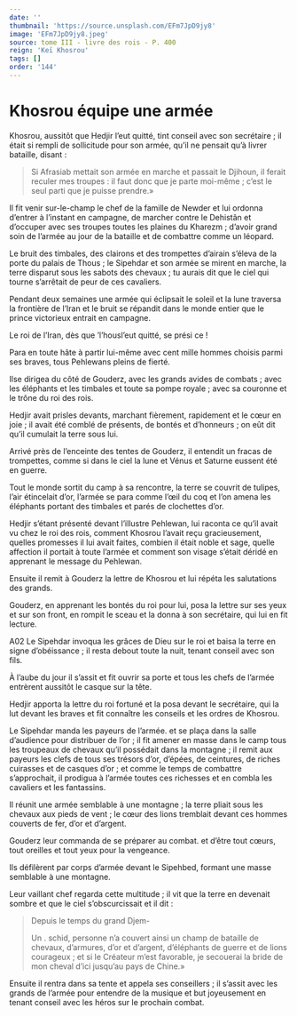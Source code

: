 ```yaml
---
date: ''
thumbnail: 'https://source.unsplash.com/EFm7JpD9jy8'
image: 'EFm7JpD9jy8.jpeg'
source: tome III - livre des rois - P. 400
reign: 'Keï Khosrou'
tags: []
order: '144'
---
```


# Khosrou équipe une armée

Khosrou, aussitôt que Hedjir l’eut quitté, tint conseil avec son secrétaire ; il était si rempli de sollicitude pour son armée, qu’il ne pensait qu’à livrer bataille, disant :

> Si Afrasiab mettait son armée en marche et passait le Djihoun, il ferait reculer mes troupes : il faut donc que je parte moi-même ; c’est le seul parti que je puisse prendre.»

Il fit venir sur-le-champ le chef de la famille de Newder et lui ordonna d’entrer à l’instant en campagne, de marcher contre le Dehistân et d’occuper avec ses troupes toutes les plaines du Kharezm ; d’avoir grand soin de l’armée au jour de la bataille et de combattre comme un léopard.

Le bruit des timbales, des clairons et des trompettes d’airain s’éleva de la porte du palais de Thous ; le Sipehdar et son armée se mirent en marche, la terre disparut sous les sabots des chevaux ; tu aurais dit que le ciel qui tourne s’arrêtait de peur de ces cavaliers.

Pendant deux semaines une armée qui éclipsait le soleil et la lune traversa la frontière de l’Iran et le bruit se répandit dans le monde entier que le prince victorieux entrait en campagne.

Le roi de l’Iran, dès que ’l’housl’eut quitté, se prési ce !

Para en toute hâte à partir lui-même avec cent mille hommes choisis parmi ses braves, tous Pehlewans pleins de fierté.

Ilse dirigea du côté de Gouderz, avec les grands avides de combats ; avec les éléphants et les timbales et toute sa pompe royale ; avec sa couronne et le trône du roi des rois.

Hedjir avait prisles devants, marchant fièrement, rapidement et le cœur en joie ; il avait été comblé de présents, de bontés et d’honneurs ; on eût dit qu’il cumulait la terre sous lui.

Arrivé près de l’enceinte des tentes de Gouderz, il entendit un fracas de trompettes, comme si dans le ciel la lune et Vénus et Saturne eussent été en guerre.

Tout le monde sortit du camp à sa rencontre, la terre se couvrit de tulipes, l’air étincelait d’or, l’armée se para comme l’œil du coq et l’on amena les éléphants portant des timbales et parés de clochettes d’or.

Hedjir s’étant présenté devant l’illustre Pehlewan, lui raconta ce qu’il avait vu chez le roi des rois, comment Khosrou l’avait reçu gracieusement, quelles promesses il lui avait faites, combien il était noble et sage, quelle affection il portait à toute l’armée et comment son visage s’était déridé en apprenant le message du Pehlewan.

Ensuite il remit à Gouderz la lettre de Khosrou et lui répéta les salutations des grands.

Gouderz, en apprenant les bontés du roi pour lui, posa la lettre sur ses yeux et sur son front, en rompit le sceau et la donna à son secrétaire, qui lui en fit lecture.

A02 Le Sipehdar invoqua les grâces de Dieu sur le roi et baisa la terre en signe d’obéissance ; il resta debout toute la nuit, tenant conseil avec son fils.

À l’aube du jour il s’assit et fit ouvrir sa porte et tous les chefs de l’armée entrèrent aussitôt le casque sur la tête.

Hedjir apporta la lettre du roi fortuné et la posa devant le secrétaire, qui la lut devant les braves et fit connaître les conseils et les ordres de Khosrou.

Le Sipehdar manda les payeurs de l’armée. et se plaça dans la salle d’audience pour distribuer de l’or ; il fit amener en masse dans le camp tous les troupeaux de chevaux qu’il possédait dans la montagne ; il remit aux payeurs les clefs de tous ses trésors d’or, d’épées, de ceintures, de riches cuirasses et de casques d’or ; et comme le temps de combattre s’approchait, il prodigua à l’armée toutes ces richesses et en combla les cavaliers et les fantassins.

Il réunit une armée semblable à une montagne ; la terre pliait sous les chevaux aux pieds de vent ; le cœur des lions tremblait devant ces hommes couverts de fer, d’or et d’argent.

Gouderz leur commanda de se préparer au combat. et d’être tout cœurs, tout oreilles et tout yeux pour la vengeance.

Ils défilèrent par corps d’armée devant le Sipehbed, formant une masse semblable à une montagne.

Leur vaillant chef regarda cette multitude ; il vit que la terre en devenait sombre et que le ciel s’obscurcissait et il dit :

> Depuis le temps du grand Djem-
>
> Un . schid, personne n’a couvert ainsi un champ de bataille de chevaux, d’armures, d’or et d’argent, d’éléphants de guerre et de lions courageux ; et si le Créateur m’est favorable, je secouerai la bride de mon cheval d’ici jusqu’au pays de Chine.»

Ensuite il rentra dans sa tente et appela ses conseillers ; il s’assit avec les grands de l’armée pour entendre de la musique et but joyeusement en tenant conseil avec les héros sur le prochain combat.
